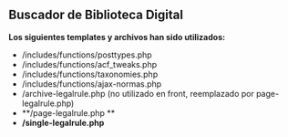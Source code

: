 ## Buscador de Biblioteca Digital 









**Los siguientes templates y archivos han sido utilizados:**

* /includes/functions/posttypes.php
* /includes/functions/acf\_tweaks.php
* /includes/functions/taxonomies.php
* /includes/functions/ajax-normas.php
* /archive-legalrule.php \(no utilizado en front, reemplazado por page-legalrule.php\)
* **/page-legalrule.php **
* **/single-legalrule.php**



